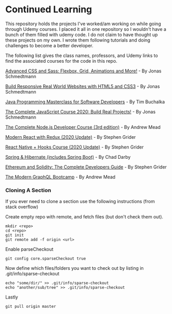 # Continued Learning

This repository holds the projects I've worked/am working on while going through Udemy courses. I placed it all in one repository so I wouldn't have a bunch of them filled with udemy code. I do not claim to have thought up these projects on my own. I wrote them following tutorials and doing challenges to become a better developer.

The following list gives the class names, professors, and Udemy links to find the associated courses for the code in this repo.

[Advanced CSS and Sass: Flexbox, Grid, Animations and More!](https://www.udemy.com/course/advanced-css-and-sass/) - By Jonas Schmedtmann

[Build Responsive Real World Websites with HTML5 and CSS3](https://www.udemy.com/course/design-and-develop-a-killer-website-with-html5-and-css3/) - By Jonas Schmedtmann

[Java Programming Masterclass for Software Developers](https://www.udemy.com/course/java-the-complete-java-developer-course/) - By Tim Buchalka

[The Complete JavaScript Course 2020: Build Real Projects!](https://www.udemy.com/course/the-complete-javascript-course/) - By Jonas Schmedtmann

[The Complete Node.js Developer Course (3rd edition)](https://www.udemy.com/course/the-complete-nodejs-developer-course-2/) - By Andrew Mead

[Modern React with Redux (2020 Update)](https://www.udemy.com/course/react-redux/) - By Stephen Grider

[React Native + Hooks Course (2020 Update)](https://www.udemy.com/course/the-complete-react-native-and-redux-course/) - By Stephen Grider

[Spring & Hibernate (includes Spring Boot)](https://www.udemy.com/course/spring-hibernate-tutorial/) - By Chad Darby

[Ethereum and Solidity: The Complete Developers Guide](https://www.udemy.com/course/ethereum-and-solidity-the-complete-developers-guide/) - By Stephen Grider

[The Modern GraphQL Bootcamp](https://www.udemy.com/course/graphql-bootcamp/) - By Andrew Mead

### Cloning A Section

If you ever need to clone a section use the following instructions (from stack overflow)

Create empty repo with remote, and fetch files (but don't check them out).

    mkdir <repo>
    cd <repo>
    git init
    git remote add -f origin <url>

Enable parseCheckout

    git config core.sparseCheckout true

Now define which files/folders you want to check out by listing in .git/info/sparse-checkout

    echo "some/dir/" >> .git/info/sparse-checkout
    echo "another/sub/tree" >> .git/info/sparse-checkout

Lastly

    git pull origin master
